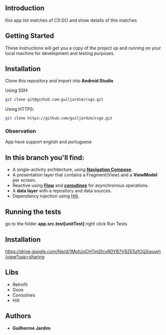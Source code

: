 
## Introduction
this app list matches of CS:GO and show details of this matches

## Getting Started

These instructions will get you a copy of the project up and running on your local machine for development and testing purposes.

## Installation
Clone this repository and import into **Android Studio**

Using SSH:
```bash
git clone git@github.com:guiljardim/csgo.git
```

Using HTTPS:
```bash
git clone https://github.com/guiljardim/csgo.git
```

### Observation
App have support english and portuguese

## In this branch you'll find:
*   A single-activity architecture, using **[Navigation Compose](https://developer.android.com/jetpack/compose/navigation)**.
*   A presentation layer that contains a Fragment(View) and a **ViewModel** per screen.
*   Reactive using **[Flow](https://developer.android.com/kotlin/flow)** and **[coroutines](https://kotlinlang.org/docs/coroutines-overview.html)** for asynchronous operations.
*   A **data layer** with a repository and data sources.
*   Dependency injection using [Hilt](https://developer.android.com/training/dependency-injection/hilt-android).


## Running the tests

go to the folder **app.src.test[unitTest]**
right click
Run Tests


## Installation
https://drive.google.com/file/d/1MotUoCHTmSfcvRDYB7V9ZE5zfOQSwuwh/view?usp=sharing

## Libs

- Retrofit
- Gson
- Coroutines
- Hilt


## Authors

* **Guilherme Jardim** 

